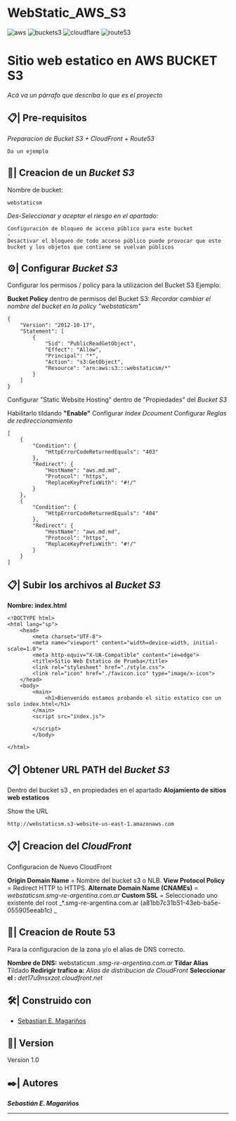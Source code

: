 # WebStatic_AWS_S3

![aws](https://img.shields.io/badge/Cloud-AWS-green?style=flat&logo=amazonaws)
![buckets3](https://img.shields.io/badge/Repositorio-BucketS3-red?style=flat&logo=amazons3)
![cloudflare](https://img.shields.io/badge/WebServer-CloudFront-blue?style=flat&logo=cloudflare)
![route53](https://img.shields.io/badge/DNS-Route53-yellow?style=flat&logo=amazon)



# Sitio web estatico en AWS BUCKET S3

_Acá va un párrafo que describa lo que es el proyecto_

## 📋| Pre-requisitos 

_Preparacion de Bucket S3 + CloudFront + Route53_

```
Da un ejemplo
```

## 🚀| Creacion de un _Bucket S3_


Nombre de bucket:
```
webstaticsm
```

_Des-Seleccionar y aceptar el riesgo en el apartado:_
```
Configuración de bloqueo de acceso público para este bucket
-
Desactivar el bloqueo de todo acceso público puede provocar que este bucket y los objetos que contiene se vuelvan públicos
```

## ⚙️| Configurar _Bucket S3_

Configurar los permisos / policy para la utilizacion del Bucket S3
Ejemplo:

**Bucket Policy** dentro de permisos del Bucket S3: _Recordar cambiar el nombre del bucket en la policy "webstaticsm"_
```
{
    "Version": "2012-10-17",
    "Statement": [
        {
            "Sid": "PublicReadGetObject",
            "Effect": "Allow",
            "Principal": "*",
            "Action": "s3:GetObject",
            "Resource": "arn:aws:s3:::webstaticsm/*"
        }
    ]
}
```

Configurar "Static Website Hosting" dentro de "Propiedades" del _Bucket S3_

Habilitarlo tildando **"Enable"** 
Configurar *Index Dcoument*
Configurar *Reglas de redireccionamiento*
```
[
    {
        "Condition": {
            "HttpErrorCodeReturnedEquals": "403"
        },
        "Redirect": {
            "HostName": "aws.md.md",
            "Protocol": "https",
            "ReplaceKeyPrefixWith": "#!/"
        }
    },
    {
        "Condition": {
            "HttpErrorCodeReturnedEquals": "404"
        },
        "Redirect": {
            "HostName": "aws.md.md",
            "Protocol": "https",
            "ReplaceKeyPrefixWith": "#!/"
        }
    }
]
```


## 📋| Subir los archivos al _Bucket S3_

**Nombre: index.html**
```
<!DOCTYPE html>
<html lang="sp">
    <head>
        <meta charset="UTF-8">
        <meta name="viewport" content="width=device-width, initial-scale=1.0">
        <meta http-equiv="X-UA-Compatible" content="ie=edge">
        <title>Sitio Web Estatico de Prueba</title>
        <link rel="stylesheet" href="./style.css">
        <link rel="icon" href="./favicon.ico" type="image/x-icon">
    </head>
    <body>
        <main>
            <h1>Bienvenido estamos probando el sitio estatico con un solo index.html</h1>
        </main>
        <script src="index.js">

        </script>
        </body>
    
</html>
```
## 📋| Obtener URL PATH del _Bucket S3_

Dentro del bucket s3 , en propiedades en el apartado **Alojamiento de sitios web estaticos**

Show the URL
```
http://webstaticsm.s3-website-us-east-1.amazonaws.com
```


## 📋| Creacion del _CloudFront_

Configuracion de Nuevo CloudFront

**Origin Domain Name** = Nombre del bucket s3 o NLB.
**View Protocol Policy** = Redirect HTTP to HTTPS.
**Alternate Domain Name (CNAMEs)** = _webstaticsm.smg-re-argentina.com.ar_
**Custom SSL** = Seleccionado uno existente del root _*.smg-re-argentina.com.ar (a81bb7c31b51-43eb-ba5e-055905eeab1c) _

## 📄| Creacion de Route 53

Para la configuracion de la zona y/o el alias de DNS correcto.

**Nombre de DNS:** webstaticsm _.smg-re-argentina.com.ar_
**Tildar Alias** Tildado
**Redirigir trafico a:** _Alias de distribucion de CloudFront_
**Seleccionar el :** _det17u9nsxzot.cloudfront.net_

## 🛠️| Construido con 

* [Sebastian E. Magariños](http://www.linkedin.com/in/smagarinos)

## 📌| Version

Version 1.0

## ✒️| Autores 

_**Sebastián E. Magariños**_

---
